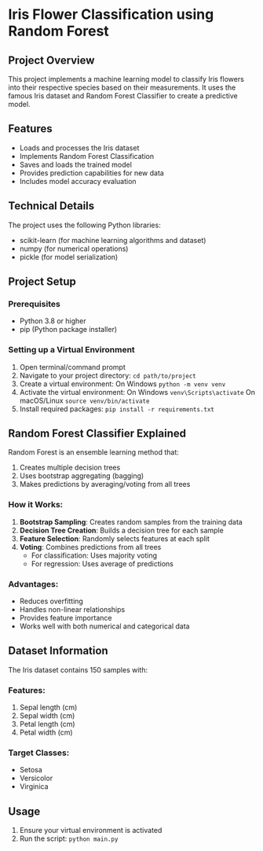 # Iris Flower Classification using Random Forest

## Project Overview
This project implements a machine learning model to classify Iris flowers into their respective species based on their measurements. It uses the famous Iris dataset and Random Forest Classifier to create a predictive model.

## Features
- Loads and processes the Iris dataset
- Implements Random Forest Classification
- Saves and loads the trained model
- Provides prediction capabilities for new data
- Includes model accuracy evaluation

## Technical Details
The project uses the following Python libraries:
- scikit-learn (for machine learning algorithms and dataset)
- numpy (for numerical operations)
- pickle (for model serialization)

## Project Setup

### Prerequisites
- Python 3.8 or higher
- pip (Python package installer)

### Setting up a Virtual Environment
1. Open terminal/command prompt
2. Navigate to your project directory: `cd path/to/project`
3. Create a virtual environment: On Windows `python -m venv venv`
4. Activate the virtual environment: On Windows `venv\Scripts\activate` On macOS/Linux `source venv/bin/activate`
5. Install required packages: `pip install -r requirements.txt`

## Random Forest Classifier Explained

Random Forest is an ensemble learning method that:
1. Creates multiple decision trees
2. Uses bootstrap aggregating (bagging)
3. Makes predictions by averaging/voting from all trees

### How it Works:
1. **Bootstrap Sampling**: Creates random samples from the training data
2. **Decision Tree Creation**: Builds a decision tree for each sample
3. **Feature Selection**: Randomly selects features at each split
4. **Voting**: Combines predictions from all trees
   - For classification: Uses majority voting
   - For regression: Uses average of predictions

### Advantages:
- Reduces overfitting
- Handles non-linear relationships
- Provides feature importance
- Works well with both numerical and categorical data

## Dataset Information

The Iris dataset contains 150 samples with:

### Features:
1. Sepal length (cm)
2. Sepal width (cm)
3. Petal length (cm)
4. Petal width (cm)

### Target Classes:
- Setosa
- Versicolor
- Virginica

## Usage

1. Ensure your virtual environment is activated
2. Run the script: `python main.py`